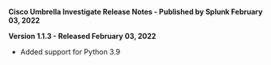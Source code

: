 **Cisco Umbrella Investigate Release Notes - Published by Splunk February 03, 2022**


**Version 1.1.3 - Released February 03, 2022**

* Added support for Python 3.9